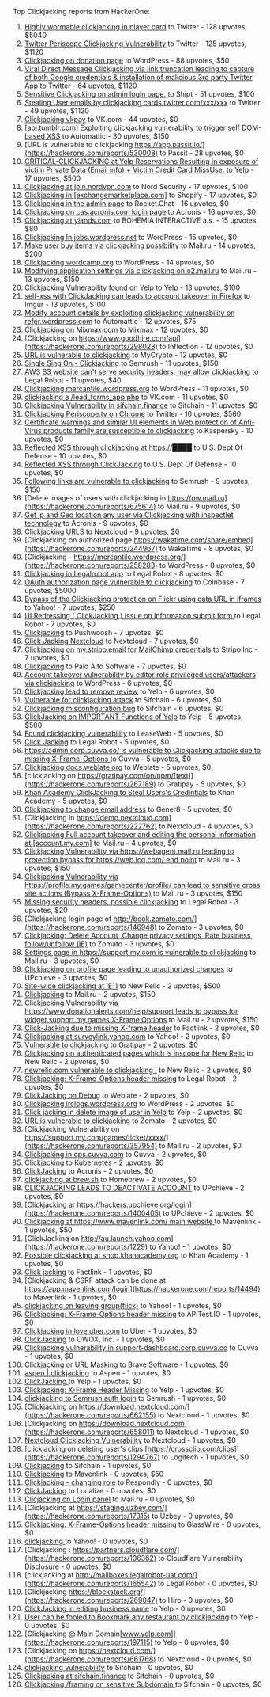 Top Clickjacking reports from HackerOne:

1. [Highly wormable clickjacking in player card](https://hackerone.com/reports/85624) to Twitter - 128 upvotes, $5040
2. [Twitter Periscope Clickjacking Vulnerability](https://hackerone.com/reports/591432) to Twitter - 125 upvotes, $1120
3. [Clickjacking on donation page](https://hackerone.com/reports/921709) to WordPress - 88 upvotes, $50
4. [Viral Direct Message Clickjacking via link truncation leading to capture of both Google credentials & installation of malicious 3rd party Twitter App](https://hackerone.com/reports/643274) to Twitter - 64 upvotes, $1120
5. [Sensitive Clickjacking on admin login page.](https://hackerone.com/reports/389145) to Shipt - 51 upvotes, $100
6. [Stealing User emails by clickjacking cards.twitter.com/xxx/xxx](https://hackerone.com/reports/154963) to Twitter - 49 upvotes, $1120
7. [Clickjacking vkpay](https://hackerone.com/reports/374817) to VK.com - 44 upvotes, $0
8. [[api.tumblr.com] Exploiting clickjacking vulnerability to trigger self DOM-based XSS](https://hackerone.com/reports/953579) to Automattic - 30 upvotes, $150
9. [URL is vulnerable to clickjacking  https://app.passit.io/](https://hackerone.com/reports/530008) to Passit - 28 upvotes, $0
10. [CRITICAL-CLICKJACKING at Yelp Reservations Resulting in exposure of victim Private Data (Email info) + Victim Credit Card MissUse. ](https://hackerone.com/reports/355859) to Yelp - 17 upvotes, $500
11. [Clickjacking at join.nordvpn.com](https://hackerone.com/reports/765955) to Nord Security - 17 upvotes, $100
12. [Clickjacking in [exchangemarketplace.com]](https://hackerone.com/reports/658217) to Shopify - 17 upvotes, $0
13. [Clickjacking in the admin page](https://hackerone.com/reports/728004) to Rocket.Chat - 16 upvotes, $0
14. [Clickjacking on cas.acronis.com login page](https://hackerone.com/reports/971234) to Acronis - 16 upvotes, $0
15. [Clickjacking at ylands.com](https://hackerone.com/reports/405342) to BOHEMIA INTERACTIVE a.s. - 15 upvotes, $80
16. [Clickjacking In jobs.wordpress.net](https://hackerone.com/reports/223024) to WordPress - 15 upvotes, $0
17. [Make user buy items via clickjacking possibility](https://hackerone.com/reports/471967) to Mail.ru - 14 upvotes, $200
18. [Clickjacking wordcamp.org](https://hackerone.com/reports/230581) to WordPress - 14 upvotes, $0
19. [Modifying application settings via clickjacking on o2.mail.ru](https://hackerone.com/reports/355774) to Mail.ru - 13 upvotes, $150
20. [Clickjacking Vulnerability found on Yelp](https://hackerone.com/reports/214087) to Yelp - 13 upvotes, $100
21. [self-xss with ClickJacking can leads to account takeover in Firefox](https://hackerone.com/reports/892289) to Imgur - 13 upvotes, $100
22. [Modify account details by exploiting clickjacking vulnerability on refer.wordpress.com](https://hackerone.com/reports/765355) to Automattic - 12 upvotes, $75
23. [Clickjacking on Mixmax.com](https://hackerone.com/reports/234713) to Mixmax - 12 upvotes, $0
24. [Clickjacking on https://www.goodhire.com/api](https://hackerone.com/reports/298028) to Inflection - 12 upvotes, $0
25. [URL is vulnerable to clickjacking](https://hackerone.com/reports/712376) to MyCrypto - 12 upvotes, $0
26. [Single Sing On - Clickjacking](https://hackerone.com/reports/299009) to Semrush - 11 upvotes, $150
27. [AWS S3 website can't serve security headers, may allow clickjacking](https://hackerone.com/reports/149572) to Legal Robot - 11 upvotes, $40
28. [Clickjacking mercantile.wordpress.org](https://hackerone.com/reports/264125) to WordPress - 11 upvotes, $0
29. [clickjacking в /lead_forms_app.php](https://hackerone.com/reports/294334) to VK.com - 11 upvotes, $0
30. [Clickjacking Vulnerability in sifchain.finance](https://hackerone.com/reports/1185949) to Sifchain - 11 upvotes, $0
31. [Clickjacking Periscope.tv on Chrome](https://hackerone.com/reports/198622) to Twitter - 10 upvotes, $560
32. [Certificate warnings and similar UI elements in Web protection of Anti-Virus products family are susceptible to clickjacking](https://hackerone.com/reports/463695) to Kaspersky - 10 upvotes, $0
33. [Reflected XSS through clickjacking at https://████](https://hackerone.com/reports/1149144) to U.S. Dept Of Defense - 10 upvotes, $0
34. [Reflected XSS through ClickJacking](https://hackerone.com/reports/1171403) to U.S. Dept Of Defense - 10 upvotes, $0
35. [Following links are vulnerable to clickjacking](https://hackerone.com/reports/289246) to Semrush - 9 upvotes, $150
36. [Delete images of users  with clickjacking in https://pw.mail.ru](https://hackerone.com/reports/675614) to Mail.ru - 9 upvotes, $0
37. [Get ip and Geo location any user via Clickjacking with inspectlet technology](https://hackerone.com/reports/998555) to Acronis - 9 upvotes, $0
38. [Clickjacking URLS](https://hackerone.com/reports/1039805) to Nextcloud - 9 upvotes, $0
39. [Clickjacking on authorized page https://wakatime.com/share/embed](https://hackerone.com/reports/244967) to WakaTime - 8 upvotes, $0
40. [Clickjacking - https://mercantile.wordpress.org/](https://hackerone.com/reports/258283) to WordPress - 8 upvotes, $0
41. [Clickjacking in Legalrobot app](https://hackerone.com/reports/270454) to Legal Robot - 8 upvotes, $0
42. [OAuth authorization page vulnerable to clickjacking](https://hackerone.com/reports/65825) to Coinbase - 7 upvotes, $5000
43. [Bypass of the Clickjacking protection on Flickr using data URL in iframes](https://hackerone.com/reports/7264) to Yahoo! - 7 upvotes, $250
44. [UI Redressing ( ClickJacking ) Issue on Information submit form ](https://hackerone.com/reports/163753) to Legal Robot - 7 upvotes, $0
45. [Clickjacking](https://hackerone.com/reports/200419) to Pushwoosh - 7 upvotes, $0
46. [Click Jacking Nextcloud](https://hackerone.com/reports/347782) to Nextcloud - 7 upvotes, $0
47. [Clickjacking on my.stripo.email for MailChimp credentials ](https://hackerone.com/reports/737625) to Stripo Inc - 7 upvotes, $0
48. [ Clickjacking](https://hackerone.com/reports/688546) to Palo Alto Software - 7 upvotes, $0
49. [Account takeover vulnerability by editor role privileged users/attackers via clickjacking](https://hackerone.com/reports/388254) to WordPress - 6 upvotes, $0
50. [Clickjacking lead to remove review](https://hackerone.com/reports/965141) to Yelp - 6 upvotes, $0
51. [Vulnerable for clickjacking attack](https://hackerone.com/reports/1188639) to Sifchain - 6 upvotes, $0
52. [Clickjacking misconfiguration bug](https://hackerone.com/reports/1176104) to Sifchain - 6 upvotes, $0
53. [ClickJacking on IMPORTANT Functions of Yelp](https://hackerone.com/reports/305128) to Yelp - 5 upvotes, $500
54. [Found clickjacking vulnerability](https://hackerone.com/reports/119828) to LeaseWeb - 5 upvotes, $0
55. [Click Jacking](https://hackerone.com/reports/163888) to Legal Robot - 5 upvotes, $0
56. [https://admin.corp.cuvva.co/ is vulnerable to Clickjacking attacks due to missing X-Frame-Options ](https://hackerone.com/reports/231434) to Cuvva - 5 upvotes, $0
57. [Clickjacking docs.weblate.org](https://hackerone.com/reports/223391) to Weblate - 5 upvotes, $0
58. [clickjacking on https://gratipay.com/on/npm/[text]](https://hackerone.com/reports/267189) to Gratipay - 5 upvotes, $0
59. [Khan Academy ClickJacking to Steal Users's Credintials](https://hackerone.com/reports/639682) to Khan Academy - 5 upvotes, $0
60. [Clickjacking to change email address](https://hackerone.com/reports/783191) to Gener8 - 5 upvotes, $0
61. [Clickjacking In https://demo.nextcloud.com](https://hackerone.com/reports/222762) to Nextcloud - 4 upvotes, $0
62. [Clickjacking Full account takeover and editing the personal information at [account.my.com]](https://hackerone.com/reports/261652) to Mail.ru - 4 upvotes, $0
63. [Clickjacking Vulnerability via https://webagent.mail.ru leading to protection bypass for https://web.icq.com/ end point](https://hackerone.com/reports/918923) to Mail.ru - 3 upvotes, $150
64. [Clickjacking Vulnerability via https://profile.my.games/gamecenter/profile/ can lead to sensitive cross site actions (Bypass X-Frame-Options)](https://hackerone.com/reports/974090) to Mail.ru - 3 upvotes, $150
65. [Missing security headers, possible clickjacking](https://hackerone.com/reports/64645) to Legal Robot - 3 upvotes, $20
66. [Clickjacking login page of http://book.zomato.com/](https://hackerone.com/reports/146948) to Zomato - 3 upvotes, $0
67. [Clickjacking: Delete Account, Change privacy settings, Rate business, follow/unfollow (IE)](https://hackerone.com/reports/338569) to Zomato - 3 upvotes, $0
68. [Settings page in https://support.my.com is vulnerable to clickjacking](https://hackerone.com/reports/667400) to Mail.ru - 3 upvotes, $0
69. [Clickjacking on profile page leading to unauthorized changes](https://hackerone.com/reports/1198907) to UPchieve - 3 upvotes, $0
70. [Site-wide clickjacking at IE11](https://hackerone.com/reports/614947) to New Relic - 2 upvotes, $500
71. [Clickjacking](https://hackerone.com/reports/8724) to Mail.ru - 2 upvotes, $150
72. [Clickjacking Vulnerability via https://www.donationalerts.com/help/support leads to bypass for widget.support.my.games X-Frame Options](https://hackerone.com/reports/1027192) to Mail.ru - 2 upvotes, $150
73. [Click-Jacking due to missing X-frame header](https://hackerone.com/reports/17664) to Factlink - 2 upvotes, $0
74. [Clickjacking at surveylink.yahoo.com](https://hackerone.com/reports/3578) to Yahoo! - 2 upvotes, $0
75. [Vulnerable to clickjacking](https://hackerone.com/reports/123782) to Gratipay - 2 upvotes, $0
76. [Clickjacking on authenticated pages which is inscope for New Relic](https://hackerone.com/reports/128645) to New Relic - 2 upvotes, $0
77. [newrelic.com vulnerable to clickjacking !](https://hackerone.com/reports/123126) to New Relic - 2 upvotes, $0
78. [Clickjacking: X-Frame-Options header missing](https://hackerone.com/reports/163646) to Legal Robot - 2 upvotes, $0
79. [ClickJacking on Debug](https://hackerone.com/reports/225555) to Weblate - 2 upvotes, $0
80. [Clickjacking irclogs.wordpress.org](https://hackerone.com/reports/267075) to WordPress - 2 upvotes, $0
81. [Click jacking in delete image of user in Yelp](https://hackerone.com/reports/201848) to Yelp - 2 upvotes, $0
82. [URL is vulnerable to clickjacking](https://hackerone.com/reports/337219) to Zomato - 2 upvotes, $0
83. [Clickjacking Vulnerability on https://support.my.com/games/ticket/xxxx/](https://hackerone.com/reports/357954) to Mail.ru - 2 upvotes, $0
84. [Clickjacking in ops.cuvva.com](https://hackerone.com/reports/583624) to Cuvva - 2 upvotes, $0
85. [Clickjacking](https://hackerone.com/reports/832593) to Kubernetes - 2 upvotes, $0
86. [ClickJacking](https://hackerone.com/reports/947690) to Acronis - 2 upvotes, $0
87. [clickjacking at  brew.sh](https://hackerone.com/reports/1245972) to Homebrew - 2 upvotes, $0
88. [CLICKJACKING LEADS TO DEACTIVATE ACCOUNT](https://hackerone.com/reports/1301113) to UPchieve - 2 upvotes, $0
89. [Clickjacking ar https://hackers.upchieve.org/login](https://hackerone.com/reports/1400405) to UPchieve - 2 upvotes, $0
90. [Clickjacking at https://www.mavenlink.com/ main website ](https://hackerone.com/reports/14631) to Mavenlink - 1 upvotes, $50
91. [ClickJacking on http://au.launch.yahoo.com](https://hackerone.com/reports/1229) to Yahoo! - 1 upvotes, $0
92. [Possible clickjacking at shop.khanacademy.org](https://hackerone.com/reports/6370) to Khan Academy - 1 upvotes, $0
93. [Click jacking](https://hackerone.com/reports/13550) to Factlink - 1 upvotes, $0
94. [Clickjacking & CSRF attack can be done at https://app.mavenlink.com/login](https://hackerone.com/reports/14494) to Mavenlink - 1 upvotes, $0
95. [clickjacking on leaving group(flick)](https://hackerone.com/reports/7745) to Yahoo! - 1 upvotes, $0
96. [Clickjacking: X-Frame-Options header missing](https://hackerone.com/reports/129650) to APITest.IO - 1 upvotes, $0
97. [Clickjacking in love.uber.com](https://hackerone.com/reports/137152) to Uber - 1 upvotes, $0
98. [ClickJacking](https://hackerone.com/reports/183127) to OWOX, Inc. - 1 upvotes, $0
99. [Clickjacking vulnerability in support-dashboard.corp.cuvva.co](https://hackerone.com/reports/231694) to Cuvva - 1 upvotes, $0
100. [Clickjacking or URL Masking ](https://hackerone.com/reports/204198) to Brave Software - 1 upvotes, $0
101. [aspen | clickjacking](https://hackerone.com/reports/272387) to Aspen - 1 upvotes, $0
102. [ClickJacking ](https://hackerone.com/reports/179839) to Yelp - 1 upvotes, $0
103. [Clickjacking: X-Frame Header Missing](https://hackerone.com/reports/168358) to Yelp - 1 upvotes, $0
104. [clickjacking to Semrush auth login](https://hackerone.com/reports/318295) to Semrush - 1 upvotes, $0
105. [Clickjacking on https://download.nextcloud.com/](https://hackerone.com/reports/662155) to Nextcloud - 1 upvotes, $0
106. [Clickjacking on https://download.nextcloud.com](https://hackerone.com/reports/658011) to Nextcloud - 1 upvotes, $0
107. [Nextcloud Clickjacking Vulnerability](https://hackerone.com/reports/710996) to Nextcloud - 1 upvotes, $0
108. [clickjacking on deleting user's clips [https://crossclip.com/clips]](https://hackerone.com/reports/1294767) to Logitech - 1 upvotes, $0
109. [Clickjacking](https://hackerone.com/reports/1206138) to Sifchain - 1 upvotes, $0
110. [Clickjacking](https://hackerone.com/reports/21110) to Mavenlink - 0 upvotes, $50
111. [Clickjacking - changing role](https://hackerone.com/reports/7924) to Respondly - 0 upvotes, $0
112. [ClickJacking](https://hackerone.com/reports/7862) to Localize - 0 upvotes, $0
113. [Clicjacking on Login panel](https://hackerone.com/reports/8459) to Mail.ru - 0 upvotes, $0
114. [Clickjacking at https://staging.uzbey.com/](https://hackerone.com/reports/17315) to Uzbey - 0 upvotes, $0
115. [Clickjacking: X-Frame-Options header missing](https://hackerone.com/reports/27594) to GlassWire - 0 upvotes, $0
116. [clickjacking ](https://hackerone.com/reports/1207) to Yahoo! - 0 upvotes, $0
117. [Clickjacking : https://partners.cloudflare.com/](https://hackerone.com/reports/106362) to Cloudflare Vulnerability Disclosure - 0 upvotes, $0
118. [clickjacking at http://mailboxes.legalrobot-uat.com/](https://hackerone.com/reports/165542) to Legal Robot - 0 upvotes, $0
119. [Clickjacking https://blockstack.org/](https://hackerone.com/reports/269047) to Hiro - 0 upvotes, $0
120. [ClickJacking in editing business name](https://hackerone.com/reports/227837) to Yelp - 0 upvotes, $0
121. [User can be fooled to Bookmark any restaurant by clickjacking](https://hackerone.com/reports/228295) to Yelp - 0 upvotes, $0
122. [Clickjacking @ Main Domain[www.yelp.com]](https://hackerone.com/reports/197115) to Yelp - 0 upvotes, $0
123. [Clickjacking on https://nextcloud.com/](https://hackerone.com/reports/661768) to Nextcloud - 0 upvotes, $0
124. [clickjacking vulnerability](https://hackerone.com/reports/1199904) to Sifchain - 0 upvotes, $0
125. [	 Clickjacking at sifchain.finance](https://hackerone.com/reports/1212595) to Sifchain - 0 upvotes, $0
126. [Clickjacking /framing on sensitive Subdomain ](https://hackerone.com/reports/1195209) to Sifchain - 0 upvotes, $0
